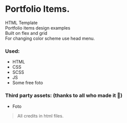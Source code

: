 # Portfolio Items. 
HTML Template\
Portfolio items design examples\
Built on flex and grid\
For changing color scheme use head menu.
### Used:
 - HTML
 - CSS
 - SCSS
 - JS
 - Some free foto
### Third party assets: (thanks to all who made it :pray:)
 - Foto
 > All credits in html files.
